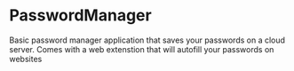 # PasswordManager
Basic password manager application that saves your passwords on a cloud server.
Comes with a web extenstion that will autofill your passwords on websites


